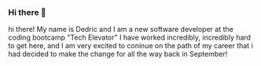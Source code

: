 ### Hi there 👋

<!--
**dwillisaac/dwillisaac** is a ✨ _special_ ✨ repository because its `README.md` (this file) appears on your GitHub profile.

Here are some ideas to get you started:

- 🔭 I’m currently working on ...
- 🌱 I’m currently learning ...
- 👯 I’m looking to collaborate on ...
- 🤔 I’m looking for help with ...
- 💬 Ask me about ...
- 📫 How to reach me: ...
- 😄 Pronouns: ...
- ⚡ Fun fact: ...
-->
hi there! My name is Dedric and I am a new software developer at the coding bootcamp "Tech Elevator" I have worked incredibly, incredibly hard to get here, and I am very excited to coninue on the path of my career that i had decided to make the change for all the way back in September!